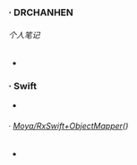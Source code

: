 ### · DRCHANHEN
###### 个人笔记
-
### · Swift
-
###### · [Moya/RxSwift+ObjectMapper](https://github.com/DRCHENHAN/DRCHENHAN/blob/master/SwiftMoya%2BObjectMapper.md)()
-


